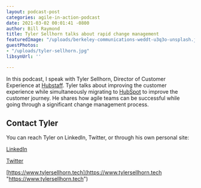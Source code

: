 ```yaml
---
layout: podcast-post
categories: agile-in-action-podcast
date: 2021-03-02 00:01:41 -0800
author: Bill Raymond
title: Tyler Sellhorn talks about rapid change management
featuredImage: "/uploads/berkeley-communications-weddt-u3q3o-unsplash.jpg"
guestPhotos:
- "/uploads/tyler-sellhorn.jpg"
libsynUrl: ''

---
```

In this podcast, I speak with Tyler Sellhorn, Director of Customer Experience at [Hubstaff](https://hubstaff.com). Tyler talks about improving the customer experience while simultaneously migrating to [HubSpot](https://www.hubspot.com) to improve the customer journey. He shares how agile teams can be successful while going through a significant change management process.

## Contact Tyler

You can reach Tyler on LinkedIn, Twitter, or through his own personal site:

[LinkedIn](https://www.linkedin.com/in/tyler-sellhorn/)

[Twitter](https://twitter.com/TSell89)

[https://www.tylersellhorn.tech](https://www.tylersellhorn.tech "https://www.tylersellhorn.tech")